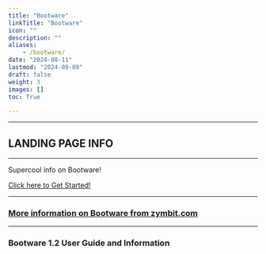 ```yaml
---
title: "Bootware"
linkTitle: "Bootware"
icon: ""
description: ""
aliases:
    - /bootware/
date: "2024-08-11"
lastmod: "2024-09-09"
draft: false
weight: 3
images: []
toc: True

---
```


-----

## LANDING PAGE INFO

-----

Supercool info on Bootware!

[Click here to Get Started!](getting-started)

---

### [More information on Bootware  from zymbit.com](https://www.zymbit.com/bootware/)

-----

### Bootware 1.2 User Guide and Information

